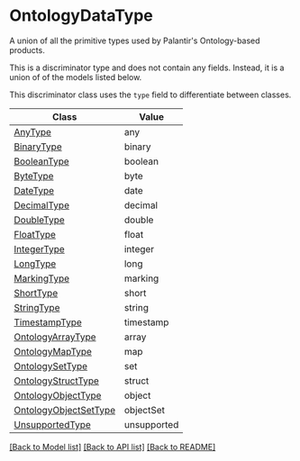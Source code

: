 # OntologyDataType

A union of all the primitive types used by Palantir's Ontology-based products.


This is a discriminator type and does not contain any fields. Instead, it is a union
of of the models listed below.

This discriminator class uses the `type` field to differentiate between classes.

| Class | Value
| ------------ | -------------
[AnyType](AnyType.md) | any
[BinaryType](BinaryType.md) | binary
[BooleanType](BooleanType.md) | boolean
[ByteType](ByteType.md) | byte
[DateType](DateType.md) | date
[DecimalType](DecimalType.md) | decimal
[DoubleType](DoubleType.md) | double
[FloatType](FloatType.md) | float
[IntegerType](IntegerType.md) | integer
[LongType](LongType.md) | long
[MarkingType](MarkingType.md) | marking
[ShortType](ShortType.md) | short
[StringType](StringType.md) | string
[TimestampType](TimestampType.md) | timestamp
[OntologyArrayType](OntologyArrayType.md) | array
[OntologyMapType](OntologyMapType.md) | map
[OntologySetType](OntologySetType.md) | set
[OntologyStructType](OntologyStructType.md) | struct
[OntologyObjectType](OntologyObjectType.md) | object
[OntologyObjectSetType](OntologyObjectSetType.md) | objectSet
[UnsupportedType](UnsupportedType.md) | unsupported


[[Back to Model list]](../../../README.md#models-v1-link) [[Back to API list]](../../../README.md#documentation-for-api-endpoints) [[Back to README]](../../../README.md)
